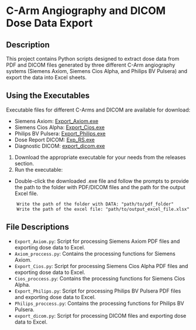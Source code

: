 # C-Arm Angiography and DICOM Dose Data Export

## Description

This project contains Python scripts designed to extract dose data from PDF and DICOM files generated by three different C-Arm angiography systems (Siemens Axiom, Siemens Cios Alpha, and Philips BV Pulsera) and export the data into Excel sheets.

## Using the Executables
Executable files for different C-Arms and DICOM are available for download:

- Siemens Axiom: [Export_Axiom.exe](https://github.com/Shiramis/RDSR-to-Excel/releases/download/v1.0.0/Export_Axiom.exe)
- Siemens Cios Alpha: [Export_Cios.exe](https://github.com/Shiramis/RDSR-to-Excel/releases/download/v1.0.0/Export_Cios.exe)
- Philips BV Pulsera: [Export_Philips.exe](https://github.com/Shiramis/RDSR-to-Excel/releases/download/v1.0.0/Export_Philips.exe)
- Dose Report DICOM: [Exp_RS.exe](https://github.com/Shiramis/RDSR-to-Excel/releases/download/v1.2/Exp_RS.exe)
- Diagnostic DICOM: [export_dicom.exe](https://github.com/Shiramis/RDSR-to-Excel/releases/download/v1.0.0/export_dicom.exe)

  
1. Download the appropriate executable for your needs from the releases section.
2. Run the executable:
- Double-click the downloaded .exe file and follow the prompts to provide the path to the folder with PDF/DICOM files and the path for the output Excel file.
  
```plaintext
    Write the path of the folder with DATA: "path/to/pdf_folder"
    Write the path of the excel file: "path/to/output_excel_file.xlsx"
```
## File Descriptions

- `Export_Axiom.py`: Script for processing Siemens Axiom PDF files and exporting dose data to Excel.
- `Axiom_proccess.py`: Contains the processing functions for Siemens Axiom.
- `Export_Cios.py`: Script for processing Siemens Cios Alpha PDF files and exporting dose data to Excel.
- `Cios_proccess.py`: Contains the processing functions for Siemens Cios Alpha.
- `Export_Philips.py`: Script for processing Philips BV Pulsera PDF files and exporting dose data to Excel.
- `Philips_proccess.py`: Contains the processing functions for Philips BV Pulsera.
- `export_dicom.py`: Script for processing DICOM files and exporting dose data to Excel.
